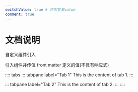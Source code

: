 ```yaml
---
switchValue: true # 声明变量value
comment: true
---
```


# 文档说明

自定义组件引入
<SliderCmp-index />
<TimePicker-index />

引入组件并传值 front matter 定义的值(不具有响应式)

<el-switch v-model="$page.switchValue" />

:::: tabs
::: tabpane label="Tab 1"
This is the content of tab 1.
:::

::: tabpane label="Tab 2"
This is the content of tab 2.
:::
::::
